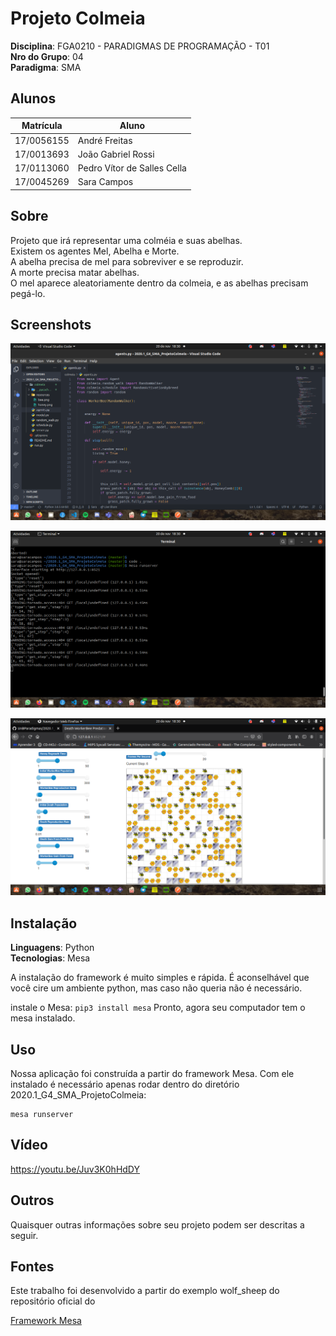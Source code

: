 # Projeto Colmeia

**Disciplina**: FGA0210 - PARADIGMAS DE PROGRAMAÇÃO - T01 <br>
**Nro do Grupo**: 04<br>
**Paradigma**: SMA<br>

## Alunos
|Matrícula | Aluno |
| -- | -- |
| 17/0056155 | André Freitas |
| 17/0013693 | João Gabriel Rossi |
| 17/0113060 | Pedro Vítor de Salles Cella |
| 17/0045269 | Sara Campos |

## Sobre 
Projeto que irá representar uma colméia e suas abelhas.<br>
Existem os agentes Mel, Abelha e Morte.<br>
A abelha precisa de mel para sobreviver e se reproduzir.<br>
A morte precisa matar abelhas.<br>
O mel aparece aleatoriamente dentro da colmeia, e as abelhas precisam pegá-lo.<br>

## Screenshots
![Agentes](screenshots/colmeia3.png)

![Executando no terminal](screenshots/colmeia2.png)

![Representação final](screenshots/colmeia1.png)

## Instalação 
**Linguagens**: Python<br>
**Tecnologias**: Mesa<br>

A instalação do framework é muito simples e rápida.
É aconselhável que você cire um ambiente python, mas caso não queria não é necessário.

instale o Mesa:
`pip3 install mesa`
Pronto, agora seu computador tem o mesa instalado.


## Uso 
Nossa aplicação foi construída a partir do framework Mesa.
Com ele instalado é necessário apenas rodar dentro do diretório 2020.1_G4_SMA_ProjetoColmeia:
```
mesa runserver 
```


## Vídeo

https://youtu.be/Juv3K0hHdDY

## Outros 
Quaisquer outras informações sobre seu projeto podem ser descritas a seguir.

## Fontes
Este trabalho foi desenvolvido a partir do exemplo wolf_sheep do repositório oficial do 

[Framework Mesa](https://mesa.readthedocs.io/en/master/tutorials/intro_tutorial.html)

